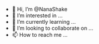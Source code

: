 - 👋 Hi, I’m @NanaShake
- 👀 I’m interested in ...
- 🌱 I’m currently learning ...
- 💞️ I’m looking to collaborate on ...
- 📫 How to reach me ...

<!---
NanaShake/NanaShake is a ✨ special ✨ repository because its `README.md` (this file) appears on your GitHub profile.
You can click the Preview link to take a look at your changes.
--->
